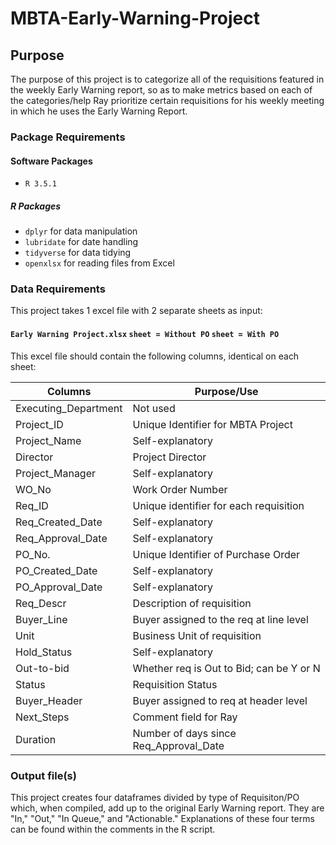 # MBTA-Early-Warning-Project

## Purpose

The purpose of this project is to categorize all of the requisitions featured in the weekly Early Warning report, so as to make metrics based on each of the categories/help Ray prioritize certain requisitions for his weekly meeting in which he uses the Early Warning Report.

### Package Requirements

#### Software Packages 

* `R 3.5.1`

##### R Packages

* `dplyr` for data manipulation 
* `lubridate` for date handling
* `tidyverse` for data tidying
* `openxlsx` for reading files from Excel

### Data Requirements

This project takes 1 excel file with 2 separate sheets as input:

#### `Early Warning Project.xlsx` `sheet = Without PO` `sheet = With PO`

This excel file should contain the following columns, identical on each sheet:

| Columns                      | Purpose/Use                               |
| ---------------------------- | ----------------------------------------- |
| Executing_Department         | Not used                                  |
| Project_ID                   | Unique Identifier for MBTA Project        |
| Project_Name                 | Self-explanatory                          |
| Director                     | Project Director                          |
| Project_Manager              | Self-explanatory                          |
| WO_No                        | Work Order Number                         |
| Req_ID                       | Unique identifier for each requisition    |
| Req_Created_Date             | Self-explanatory                          |
| Req_Approval_Date            | Self-explanatory                          |
| PO_No.                       | Unique Identifier of Purchase Order       |
| PO_Created_Date              | Self-explanatory                          |
| PO_Approval_Date             | Self-explanatory                          |
| Req_Descr                    | Description of requisition                |
| Buyer_Line                   | Buyer assigned to the req at line level   |
| Unit                         | Business Unit of requisition              |
| Hold_Status                  | Self-explanatory                          |
| Out-to-bid                   | Whether req is Out to Bid; can be Y or N  |
| Status                       | Requisition Status                        |
| Buyer_Header                 | Buyer assigned to req at header level     |
| Next_Steps                   | Comment field for Ray                     |
| Duration                     | Number of days since Req_Approval_Date    |

### Output file(s)

This project creates four dataframes divided by type of Requisiton/PO which, when compiled, add up to the original Early Warning report. They are "In," "Out," "In Queue," and "Actionable." Explanations of these four terms can be found within the comments in the R script.
